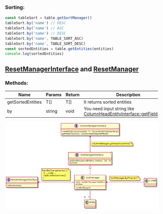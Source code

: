 ### Sorting: 
```javascript
const tableSort = table.getSortManager()
tableSort.by('name') // DESC
tableSort.by('name') // ASC
tableSort.by('name') // DESC
tableSort.by('name', TABLE_SORT_ASC)
tableSort.by('name', TABLE_SORT_DESC)
const sortedEntities = table.getEntities(entities)
console.log(sortedEntities)
```

## [ResetManagerInterface](./ResetInterface.js) and [ResetManager](./Reset.js)

### Methods:

| Name | Params | Return | Description |
| --- | --- | --- | --- |
| getSortedEntities | T[]  | T[] | It returns sorted entities |
| by | string | void | You need input string like [ColumnHeadEntityInterface::getFieldName()](../../Entities/HeadColumn/ColumnHeadEntityInterface.js) |


![UML](./SortManager.png)

